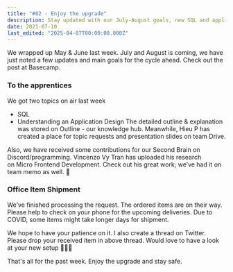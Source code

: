 ```yaml
---
title: "#82 - Enjoy the upgrade"
description: Stay updated with our July-August goals, new SQL and application design lessons, Micro Frontend research, and office item shipments in our latest team update.
date: 2021-07-10
last_edited: "2025-04-07T00:00:00.000Z"
---
```


We wrapped up May & June last week. July and August is coming, we have just noted a few updates and main goals for the cycle ahead. Check out the post at Basecamp.

### To the apprentices

We got two topics on air last week

- SQL
- Understanding an Application Design
  The detailed outline & explanation was stored on Outline - our knowledge hub. Meanwhile, Hieu P has created a place for topic requests and presentation slides on team Drive.

Also, we have received some contributions for our Second Brain on Discord/programming. Vincenzo Vy Tran has uploaded his research on Micro Frontend Development. Check out his great work; we’ve had it on team memo as well. 👀

### Office Item Shipment

We’ve finished processing the request. The ordered items are on their way. Please help to check on your phone for the upcoming deliveries. Due to COVID, some items might take longer days for shipment.

We hope to have your patience on it. I also create a thread on Twitter. Please drop your received item in above thread. Would love to have a look at your new setup 🙆🏻‍♀️

That's all for the past week. Enjoy the upgrade and stay safe.
